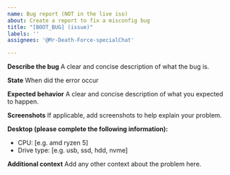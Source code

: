```yaml
---
name: Bug report (NOT in the live iso)
about: Create a report to fix a misconfig bug
title: "[BOOT_BUG] (issue)"
labels: ''
assignees: '@Mr-Death-Force-specialChat'

---
```


**Describe the bug**
A clear and concise description of what the bug is.

**State**
When did the error occur

**Expected behavior**
A clear and concise description of what you expected to happen.

**Screenshots**
If applicable, add screenshots to help explain your problem.

**Desktop (please complete the following information):**
 - CPU: [e.g. amd ryzen 5]
 - Drive type: [e.g. usb, ssd, hdd, nvme]

**Additional context**
Add any other context about the problem here.
